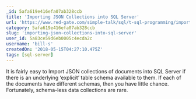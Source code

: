```yaml
---
_id: 5afa619e416efa07ab328ccb
title: 'Importing JSON Collections into SQL Server'
url: 'https://www.red-gate.com/simple-talk/sql/t-sql-programming/importing-json-collections-sql-server/'
category: 5afa619e416efa07ab328ccb
slug: 'importing-json-collections-into-sql-server'
user_id: 5a83ce59d6eb0005c4ecda2c
username: 'bill-s'
createdOn: '2018-05-15T04:27:10.475Z'
tags: [sql-server]
---
```


It is fairly easy to Import JSON collections of documents into SQL Server if there is an underlying ‘explicit’ table schema available to them. If each of the documents have different schemas, then you have little chance. Fortunately, schema-less data collections are rare.
